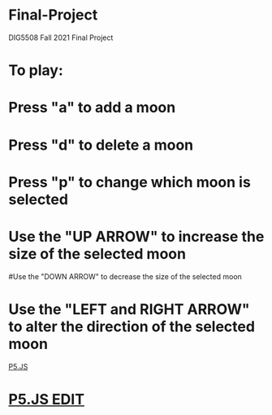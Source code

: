 # Final-Project
DIG5508 Fall 2021 Final Project
# To play:
# Press "a" to add a moon
# Press "d" to delete a moon
# Press "p" to change which moon is selected
# Use the "UP ARROW" to increase the size of the selected moon
#Use the "DOWN ARROW" to decrease the size of the selected moon
# Use the "LEFT and RIGHT ARROW" to alter the direction of the selected moon

[P5.JS](https://editor.p5js.org/kggrinsell/full/ZuRJqx770) 
# [P5.JS EDIT](https://editor.p5js.org/kggrinsell/sketches/ZuRJqx770)
